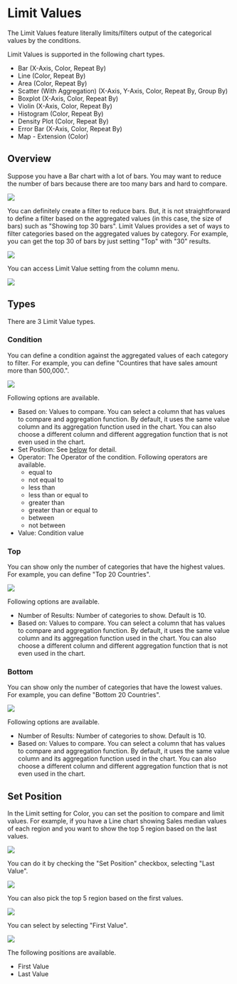 # Limit Values

The Limit Values feature literally limits/filters output of the categorical values by the conditions.

Limit Values is supported in the following chart types.

* Bar (X-Axis, Color, Repeat By)
* Line  (Color, Repeat By)
* Area (Color, Repeat By)
* Scatter (With Aggregation) (X-Axis, Y-Axis, Color, Repeat By, Group By)
* Boxplot (X-Axis, Color, Repeat By)
* Violin (X-Axis, Color, Repeat By)
* Histogram (Color, Repeat By)
* Density Plot (Color, Repeat By)
* Error Bar (X-Axis, Color, Repeat By)
* Map - Extension (Color)


## Overview

Suppose you have a Bar chart with a lot of bars. You may want to reduce the number of bars because there are too many bars and hard to compare. 


![](images/limit1.png)

You can definitely create a filter to reduce bars. But, it is not straightforward to define a filter based on the aggregated values (in this case, the size of bars) such as "Showing top 30 bars". Limit Values provides a set of ways to filter categories based on the aggregated values by category. For example, you can get the top 30 of bars by just setting "Top" with "30" results.  

![](images/limit3.png)


You can access Limit Value setting from the column menu.

![](images/limit2.png)




## Types 

There are 3 Limit Value types.



### Condition 

You can define a condition against the aggregated values of each category to filter. For example, you can define "Countires that have sales amount more than 500,000.".

![](images/limit5.png)


Following options are available. 

* Based on: Values to compare. You can select a column that has values to compare and aggregation function. By default, it uses the same value column and its aggregation function used in the chart. You can also choose a different column and different aggregation function that is not even used in the chart. 
* Set Position: See [below](#set-position) for detail.
* Operator: The Operator of the condition. Following operators are available. 
    * equal to
    * not equal to
    * less than 
    * less than or equal to 
    * greater than 
    * greater than or equal to 
    * between 
    * not between 
* Value: Condition value 




### Top

You can show only the number of categories that have the highest values. For example, you can define "Top 20 Countries".

![](images/limit3.png)

Following options are available. 


* Number of Results: Number of categories to show. Default is 10.
* Based on: Values to compare. You can select a column that has values to compare and aggregation function. By default, it uses the same value column and its aggregation function used in the chart. You can also choose a different column and different aggregation function that is not even used in the chart. 

### Bottom


You can show only the number of categories that have the lowest values. For example, you can define "Bottom 20 Countries".

![](images/limit4.png)

Following options are available. 


* Number of Results: Number of categories to show. Default is 10.
* Based on: Values to compare. You can select a column that has values to compare and aggregation function. By default, it uses the same value column and its aggregation function used in the chart. You can also choose a different column and different aggregation function that is not even used in the chart. 





## Set Position

In the Limit setting for Color, you can set the position to compare and limit values. For example, if you have a Line chart showing Sales median values of each region and you want to show the top 5 region based on the last values. 

![](images/limit9.png)

You can do it by checking the "Set Position" checkbox, selecting "Last Value". 

![](images/limit8.png)


You can also pick the top 5 region based on the first values. 

![](images/limit6.png)

You can select by selecting "First Value". 

![](images/limit7.png)



The following positions are available. 
* First Value
* Last Value 
